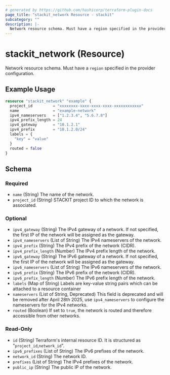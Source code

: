 ```yaml
---
# generated by https://github.com/hashicorp/terraform-plugin-docs
page_title: "stackit_network Resource - stackit"
subcategory: ""
description: |-
  Network resource schema. Must have a region specified in the provider configuration.
---
```


# stackit_network (Resource)

Network resource schema. Must have a `region` specified in the provider configuration.

## Example Usage

```terraform
resource "stackit_network" "example" {
  project_id         = "xxxxxxxx-xxxx-xxxx-xxxx-xxxxxxxxxxxx"
  name               = "example-network"
  ipv4_nameservers   = ["1.2.3.4", "5.6.7.8"]
  ipv4_prefix_length = 24
  ipv4_gateway       = "10.1.2.1"
  ipv4_prefix        = "10.1.2.0/24"
  labels = {
    "key" = "value"
  }
  routed = false
}
```

<!-- schema generated by tfplugindocs -->
## Schema

### Required

- `name` (String) The name of the network.
- `project_id` (String) STACKIT project ID to which the network is associated.

### Optional

- `ipv4_gateway` (String) The IPv4 gateway of a network. If not specified, the first IP of the network will be assigned as the gateway.
- `ipv4_nameservers` (List of String) The IPv4 nameservers of the network.
- `ipv4_prefix` (String) The IPv4 prefix of the network (CIDR).
- `ipv4_prefix_length` (Number) The IPv4 prefix length of the network.
- `ipv6_gateway` (String) The IPv6 gateway of a network. If not specified, the first IP of the network will be assigned as the gateway.
- `ipv6_nameservers` (List of String) The IPv6 nameservers of the network.
- `ipv6_prefix` (String) The IPv6 prefix of the network (CIDR).
- `ipv6_prefix_length` (Number) The IPv6 prefix length of the network.
- `labels` (Map of String) Labels are key-value string pairs which can be attached to a resource container
- `nameservers` (List of String, Deprecated) This field is deprecated and will be removed after April 28th 2025, use `ipv4_nameservers` to configure the nameservers for the IPv4 networks.
- `routed` (Boolean) If set to `true`, the network is routed and therefore accessible from other networks.

### Read-Only

- `id` (String) Terraform's internal resource ID. It is structured as "`project_id`,`network_id`".
- `ipv6_prefixes` (List of String) The IPv6 prefixes of the network.
- `network_id` (String) The network ID.
- `prefixes` (List of String) The IPv4 prefixes of the network.
- `public_ip` (String) The public IP of the network.
